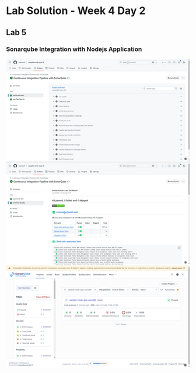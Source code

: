 # Lab Solution - Week 4 Day 2
## Lab 5
### Sonarqube Integration with Nodejs Application

![Screenshot 1](Screenshot%202025-09-28%20185306.png)
![Screenshot 2](Screenshot%202025-09-28%20185329.png)
![Screenshot 3](Screenshot%202025-09-28%20185805.png)

